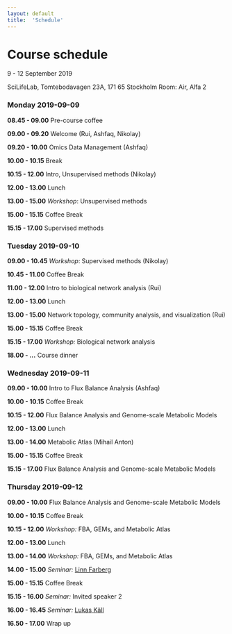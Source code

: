 ```yaml
---
layout: default
title:  'Schedule'
---
```

# Course schedule

9 - 12 September 2019

SciLifeLab, Tomtebodavagen 23A, 171 65 Stockholm
Room: Air, Alfa 2


### Monday 2019-09-09

**08.45 - 09.00** Pre-course coffee

**09.00 - 09.20** Welcome (Rui, Ashfaq, Nikolay)

**09.20 - 10.00** Omics Data Management (Ashfaq)

**10.00 - 10.15** Break

**10.15 - 12.00** Intro, Unsupervised methods (Nikolay)

**12.00 - 13.00** Lunch

**13.00 - 15.00** *Workshop*: Unsupervised methods

**15.00 - 15.15** Coffee Break

**15.15 - 17.00** Supervised methods


### Tuesday 2019-09-10

**09.00 - 10.45** *Workshop*: Supervised methods (Nikolay)

**10.45 - 11.00** Coffee Break

**11.00 - 12.00** Intro to biological network analysis (Rui)

**12.00 - 13.00** Lunch

**13.00 - 15.00** Network topology, community analysis, and visualization (Rui)

**15.00 - 15.15** Coffee Break

**15.15 - 17.00** *Workshop:* Biological network analysis

**18.00 - ...** Course dinner


### Wednesday 2019-09-11

**09.00 - 10.00** Intro to Flux Balance Analysis (Ashfaq)

**10.00 - 10.15** Coffee Break

**10.15 - 12.00** Flux Balance Analysis and Genome-scale Metabolic Models

**12.00 - 13.00** Lunch

**13.00 - 14.00** Metabolic Atlas (Mihail Anton)

**15.00 - 15.15** Coffee Break

**15.15 - 17.00** Flux Balance Analysis and Genome-scale Metabolic Models


### Thursday 2019-09-12

**09.00 - 10.00** Flux Balance Analysis and Genome-scale Metabolic Models

**10.00 - 10.15** Coffee Break

**10.15 - 12.00** *Workshop:* FBA, GEMs, and Metabolic Atlas

**12.00 - 13.00** Lunch

**13.00 - 14.00** *Workshop:* FBA, GEMs, and Metabolic Atlas

**14.00 - 15.00** *Seminar:* [Linn Farberg][1]

**15.00 - 15.15** Coffee Break

**15.15 - 16.00** *Seminar:* Invited speaker 2

**16.00 - 16.45** *Seminar:* [Lukas Käll][2]

**16.50 - 17.00** Wrap up


[1]: https://www.kth.se/kcap/the-kth-center-for-applied-precision-medicine-kcap-1.639039
[2]: http://kaell.org/



